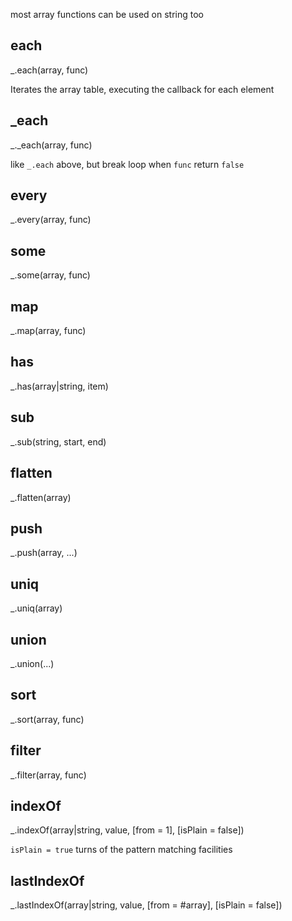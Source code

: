 most array functions can be used on string too

each
---

_.each(array, func)

Iterates the array table, executing the callback for each element


_each
---

_._each(array, func)

like `_.each` above, but break loop when `func` return `false`


every
---

_.every(array, func)


some
---

_.some(array, func)


map
---

_.map(array, func)


has
---

_.has(array|string, item)


sub
---

_.sub(string, start, end)


flatten
---

_.flatten(array)


push
---

_.push(array, ...)


uniq
---

_.uniq(array)


union
---

_.union(...)


sort
---

_.sort(array, func)


filter
---

_.filter(array, func)


indexOf
---

_.indexOf(array|string, value, [from = 1], [isPlain = false])

`isPlain = true` turns of the pattern matching facilities


lastIndexOf
---

_.lastIndexOf(array|string, value, [from = #array], [isPlain = false])
